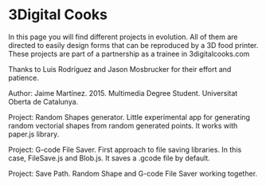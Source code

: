 # 3Digital Cooks
In this page you will find different projects in evolution.
All of them are directed to easily design forms that can be reproduced by a 3D food printer.
These projects are part of a partnership as a trainee in 3digitalcooks.com

Thanks to Luis Rodríguez and Jason Mosbrucker for their effort and patience.

Author: Jaime Martínez. 2015.
    Multimedia Degree Student. Universitat Oberta de Catalunya.

Project: Random Shapes generator.
    Little experimental app for generating random vectorial shapes from random generated points.
    It works with paper.js library.

Project: G-code File Saver.
    First approach to file saving libraries. In this case, FileSave.js and Blob.js.
    It saves a .gcode file by default.

Project: Save Path.
    Random Shape and G-code File Saver working together.